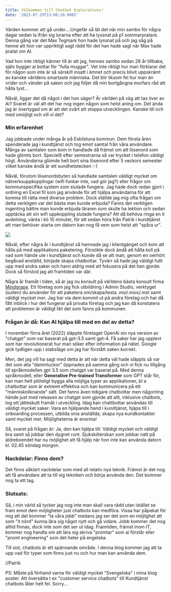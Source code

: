 ```yaml
---
title: Välkommen till Chatbot Explorations!
date: '2023-07-29T13:08:20.000Z'
---
```


Värden kommer att gå under....Ungefär så lät det när min sambo för några dagar sedan la ifrån sig lurarna efter att ha lyssnat på p1 sommarpratare. Denna gång var det Max Tegmark hon hade lyssnat på och jag såg på henne att hon var uppriktigt sagt rädd för det han hade sagt när Max hade pratat om AI.

Vad hon inte riktigt känner till är att jag, hennes sambo sedan 28 år tillbaka, själv bygger ai bottar för "fulla muggar". Vet inte riktigt hur man förklarar det för någon som inte är så särskilt insatt i ämnet och precis blivit uppskrämt av kanske världens smartaste människa. Det blir liksom fel hur man än vrider och vänder på saken och jag följer då min bortgångna morfars råd att hålla tyst...

Nåväl, ligger det då något i det hon säger? Är världen på väg att tas över av Ai? Svaret är väl att det har nog ingen någon som helst aning om. Det ända jag är övertygad om är att det svårt att stoppa utvecklingen. Kanske till och med omöjligt och vill vi det?

### Min erfarenhet

Jag jobbade under många år på Eskilstuna kommun. Dem första åren spenderade jag i kundtjänst och tog emot samtal från våra användare. Många av samtalen som kom in handlade då främst om att lösenord som hade glömts bort. Speciellt efter semestrarna så var trycket i telefon väldigt högt. Användarna glömde helt bort sina lösenord efter 5 veckors semester vilket kanske ändå är ett sundhetstecken :-)

Nåväl, förutom lösenordsbyten så handlade samtalen väldigt mycket om nätverksuppkopplingar (wifi funkar inte, vad gör jag?) eller frågor om kommunspecifika system som slutade fungera. Jag hade dock redan gjort i ordning en Excel fil som jag använde för att hjälpa användarna för att komma till rätta med diverse problem. Dock ställde jag mig ofta frågan om detta verkligen var det bästa man kunde erbjuda? Fanns det verkligen ingenting bättre man kunde erbjuda läraren som skulle ha lektion och sedan upptäcka att sin wifi uppkoppling slutade fungera? Att då behöva ringa en it avdelning, vänta i kö 10 minuter, för att sedan höra från Patrik i kundtjänst att man behöver starta om datorn kan nog få vem som helst att "spåra ur".

![](/images/DreamShaper_v7_A_30_year_old_teacher_woman_sitting_in_from_of_0.jpg)

Nåväl, efter några år i kundtjänst så hamnade jag i klientgänget och kom att hålla på med applikations paketering. Försökte dock ändå att hålla koll på vad som hände ute i kundtjänst och kunde då se att man, genom en oerhört begåvad anställd, började skapa chatbottar. Tyvärr så hade jag väldigt fullt upp med andra saker och hann aldrig med att fokusera på det han gjorde. Dock så förstod jag att framtiden var där.

Några år framåt i tiden, så är jag nu konsult på världens bästa konsult firma [Mindgrape](https://mindgrape.se/ "Mindgrape"). Ett företag som jag fick utbildning i Admin Studio, verktyget (suiten) du använder för att paketera om/skapa/testa .msi/.msix/.mst samt väldigt mycket mer. Jag har via dem kommit ut på andra företag och har då fått inblick i hur det fungerar på privata företag och jag kan då konstatera att problemen är väldigt likt det som fanns på kommunen.

### Frågan är då: Kan AI hjälpa till med en del av detta?

I november förra året (2022) släppte företaget OpenAi sin nya version av "chatgpt" som var baserat på gpt-3.5 samt gpt-4. Få saker har jag upplevt som har revolutionerat hur man söker efter information på nätet. Google gick tydligen upp i stabsläge om jag har förstått saken korrekt.

Men, det jag vill ha sagt med detta är att när detta väl hade släppts så var det som alla "dammluckor" öppnades på samma gång och vi fick nu tillgång till språkmodellen gpt 3.5 som chatgpt var baserat på. Med denna språkmodell, eller **Generative Pre-trained Transformer** som GPT står för, kan man helt plötsligt bygga alla möjliga typer av applikationer, bl a chatbottar som är extremt effektiva och kan kommunicera på ett "människoliknande" sätt. Det fanns även tidigare chatbottar men någonting hände just med releasen av chatgpt som gjorde att allt, inklusive chatbots, tog ett jätteskutt framåt i utveckling. Idag kan chattbottar användas till väldigt mycket saker: Vara en hjälpande hand i kundtjänst, hjäpa till i onboarding processen, utbilda sina anställda, skapa nya kundkontakter samt mycket mer. Möjligheterna är enorma!

Så, svaret på frågan är: Ja, den kan hjälpa till. Väldigt mycket och väldigt bra samt så jobbar den dygnet runt. Sjuksköterskan som jobbar natt på äldreboendet har nu möjlighet att få hjälp när hon inte kan använda datorn kl. 02.45 söndag morgon.

### Nackdelar: Finns dem?

Det finns såklart nackdelar som med all relativ nya teknik. Främst är det nog att få användare att ta till sig tekniken och börja använda den. Det kommer nog ta ett tag.

### **Slutsats**:

Så, i min värld så tycker jag nog inte man skall vara rädd utan istället se fram emot dem möjligheter just chatbots kan medföra. Vissa har påpekat för mig att det kommer "ta våra jobb" medans jag ser det som en möjlighet att som "it nörd" kunna lära sig något nytt och gå vidare. Jobb kommer det nog alltid finnas, dock inte som det ser ut idag. Framtiden, främst inom IT, kommer nog handla om att lära sig skriva "promtar" som ai förstår eller "promt engineering" som det heter på engelska.

Till sist, chatbots är ett spännande område. I denna blog kommer jag att ta upp vad för typer som finns just nu och hur man kan använda dem.

//Patrik

PS: Måste på förhand varna för väldigt mycket "Svengelska" i mina blog poster. Att översätta t ex "customer service chatbots" till Kundtjänst chatbots låter helt fel. Sorry...
